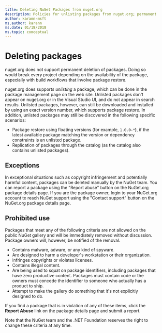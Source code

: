 ```yaml
---
title: Deleting NuGet Packages from nuget.org
description: Policies for unlisting packages from nuget.org; permanent deletion is not supported except when packages violate other policies.
author: karann-msft
ms.author: karann
ms.date: 01/18/2018
ms.topic: conceptual
---
```


# Deleting packages

nuget.org does not support permanent deletion of packages. Doing so would break every project depending on the availability of the package, especially with build workflows that involve package restore.

nuget.org does supports *unlisting* a package, which can be done in the package management page on the web site. Unlisted packages don't appear on nuget.org or in the Visual Studio UI, and do not appear in search results. Unlisted packages, however, can still be downloaded and installed by using an exact version number, which supports package restore. In addition, unlisted packages may still be discovered in the following specific scenarios:

- Package restore using floating versions (for example, `1.0.0-*`), if the latest available package matching the version or dependency constraints is an unlisted package.
- Replication of packages through the catalog (as the catalog also contains unlisted packages).

## Exceptions

In exceptional situations such as copyright infringement and potentially harmful content, packages can be deleted manually by the NuGet team. You can report a package using the "Report abuse" button on the NuGet.org package details page. If you are the package owner, login to your NuGet.org account to reach NuGet support using the "Contact support" button on the NuGet.org package details page.

## Prohibited use

Packages that meet any of the following criteria are not allowed on the public NuGet gallery and will be immediately removed without discussion. Package owners will, however, be notified of the removal.

- Contains malware, adware, or any kind of spyware.
- Are designed to harm a developer's workstation or their organization.
- Infringes copyrights or violates licenses.
- Contains illegal content.
- Are being used to squat on package identifiers, including packages that have zero productive content. Packages must contain code or the owners must concede the identifier to someone who actually has a product to ship.
- Attempt to make the gallery do something that it's not explicitly designed to do.

If you find a package that is in violation of any of these items, click the **Report Abuse** link on the package details page and submit a report.

Note that the NuGet team and the .NET Foundation reserves the right to change these criteria at any time.
